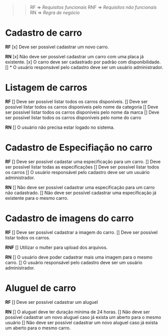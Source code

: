 >>RF  => *Requisitos funcionais*
>>RNF => *Requisitos não funcionais*
>>RN  => *Regra de negócio*

# Cadastro de carro

  **RF**
    [x] Deve ser possível cadastrar um novo carro.


  **RN**
    [x] Não deve ser possível cadastrar um carro com uma placa já existente.
    [x] O carro deve ser cadastrado por padrão com disponibilidade.
    [] * O usuário responsável pelo cadastro deve ser um usuário administrador.

# Listagem de carros

  **RF**
    [] Deve ser possível listar todos os carros disponíveis.
    [] Deve ser possível listar todos os carros disponíveis pelo nome da categoria
    [] Deve ser possível listar todos os carros disponíveis pelo nome da marca
    [] Deve ser possível listar todos os carros disponíveis pelo nome do carro


  **RN**
    [] O usuário não precisa estar logado no sistema.

# Cadastro de Especifiação no carro

  **RF**
    [] Deve ser possível cadastar uma especificação para um carro.
    [] Deve ser possível listar todas as especificações
    [] Deve ser possível listar todos os carros
    [] O usuário responsável pelo cadastro deve ser um usuário administrador.
  

  **RN**
    [] Não deve ser possível cadastrar uma especificação para um carro não cadastrado.
    [] Não deve ser possível cadastrar uma especificação já existente para o mesmo carro.

# Cadastro de imagens do carro

  **RF**
    [] Deve ser possível cadastrar a imagem do carro.
    [] Deve ser possível listar todos os carros.


  **RNF**
    [] Utilizar o multer para upload dos arquivos.


  **RN**
    [] O usuário deve poder cadastrar mais uma imagem para o mesmo carro.
    [] O usuário responsável pelo cadastro deve ser um usuário administrador.

# Aluguel de carro

  **RF**
    [] Deve ser possível cadastrar um aluguel


  **RN**
    [] O aluguel deve ter duração mínima de 24 horas.
    [] Não deve ser possível cadastrar um novo aluguel caso já exista um aberto para o mesmo usuário
    [] Não deve ser possível cadastrar um novo aluguel caso já exista um aberto para o mesmo carro.

